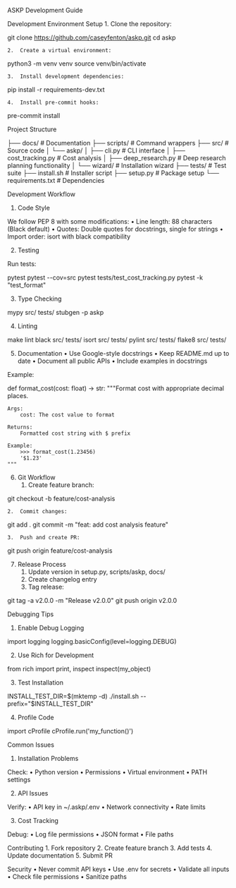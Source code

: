 
ASKP Development Guide

Development Environment Setup
	1.	Clone the repository:

git clone https://github.com/caseyfenton/askp.git
cd askp


	2.	Create a virtual environment:

python3 -m venv venv
source venv/bin/activate


	3.	Install development dependencies:

pip install -r requirements-dev.txt


	4.	Install pre-commit hooks:

pre-commit install



Project Structure

├── docs/                  # Documentation
├── scripts/               # Command wrappers
├── src/                   # Source code
│   └── askp/
│       ├── cli.py         # CLI interface
│       ├── cost_tracking.py  # Cost analysis
│       ├── deep_research.py  # Deep research planning functionality
│       └── wizard/        # Installation wizard
├── tests/                 # Test suite
├── install.sh             # Installer script
├── setup.py               # Package setup
└── requirements.txt       # Dependencies

Development Workflow

1. Code Style

We follow PEP 8 with some modifications:
	•	Line length: 88 characters (Black default)
	•	Quotes: Double quotes for docstrings, single for strings
	•	Import order: isort with black compatibility

2. Testing

Run tests:

pytest
pytest --cov=src
pytest tests/test_cost_tracking.py
pytest -k "test_format"

3. Type Checking

mypy src/ tests/
stubgen -p askp

4. Linting

make lint
black src/ tests/
isort src/ tests/
pylint src/ tests/
flake8 src/ tests/

5. Documentation
	•	Use Google-style docstrings
	•	Keep README.md up to date
	•	Document all public APIs
	•	Include examples in docstrings

Example:

def format_cost(cost: float) -> str:
    """Format cost with appropriate decimal places.
    
    Args:
        cost: The cost value to format
        
    Returns:
        Formatted cost string with $ prefix
        
    Example:
        >>> format_cost(1.23456)
        '$1.23'
    """

6. Git Workflow
	1.	Create feature branch:

git checkout -b feature/cost-analysis


	2.	Commit changes:

git add .
git commit -m "feat: add cost analysis feature"


	3.	Push and create PR:

git push origin feature/cost-analysis



7. Release Process
	1.	Update version in setup.py, scripts/askp, docs/
	2.	Create changelog entry
	3.	Tag release:

git tag -a v2.0.0 -m "Release v2.0.0"
git push origin v2.0.0



Debugging Tips

1. Enable Debug Logging

import logging
logging.basicConfig(level=logging.DEBUG)

2. Use Rich for Development

from rich import print, inspect
inspect(my_object)

3. Test Installation

INSTALL_TEST_DIR=$(mktemp -d)
./install.sh --prefix="$INSTALL_TEST_DIR"

4. Profile Code

import cProfile
cProfile.run('my_function()')

Common Issues

1. Installation Problems

Check:
	•	Python version
	•	Permissions
	•	Virtual environment
	•	PATH settings

2. API Issues

Verify:
	•	API key in ~/.askp/.env
	•	Network connectivity
	•	Rate limits

3. Cost Tracking

Debug:
	•	Log file permissions
	•	JSON format
	•	File paths

Contributing
	1.	Fork repository
	2.	Create feature branch
	3.	Add tests
	4.	Update documentation
	5.	Submit PR

Security
	•	Never commit API keys
	•	Use .env for secrets
	•	Validate all inputs
	•	Check file permissions
	•	Sanitize paths